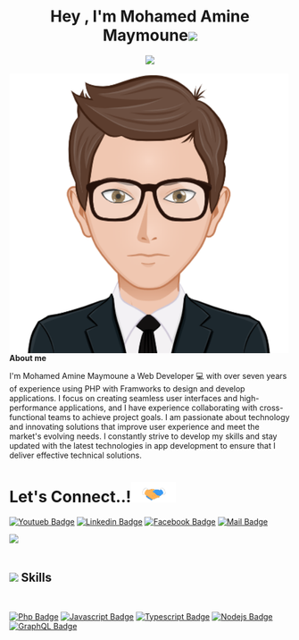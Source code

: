 
<h1 align="center"><b>Hey , I'm Mohamed Amine Maymoune</b><img src="https://media.giphy.com/media/hvRJCLFzcasrR4ia7z/giphy.gif" width="35"></h1>
<p align="center">
  <a href="https://github.com/DenverCoder1/readme-typing-svg"><img src="https://readme-typing-svg.herokuapp.com?font=Time+New+Roman&color=cyan&size=25&center=true&vCenter=true&width=600&height=100&lines=Hey!+It's+Mohamed+Amine+Maymoune..&hearts;++;Self-taught+Full+Stack+Web+Developer,;Software-Engineer,;Love+to+learn+new+stuffs..<3"></a>
</p>

<!--
<p align="center">
  
## [![Typing SVG](https://readme-typing-svg.herokuapp.com?font=Architects+Daughter&color=0099DD&size=30&lines=Hey!+It's+Ben+Ismail+Aziz!;Computer+Science+Student;Full+Stack+Web+Developer;Freelancer;DS%20|%20AI%20|%20ML%20Enthusiastic;Always%20learning%20new%20things)](https://github.com/AzizBenIsmail) 
  </p> -->
<!--  Ceci mon Avatar-->
<img title="My Avatar" align="left" src="assets/images/Med.png"  width="500px" alt="hi" >

<!--  About me -->
<!--## <picture><img src = "assets/about_me.gif" width = 50px></picture> **About me**-->
**About me**

I'm Mohamed Amine Maymoune a Web Developer 💻 with over seven years of experience using PHP with Framworks to design and develop applications. 
I focus on creating seamless user interfaces and high-performance applications, 
and I have experience collaborating with cross-functional teams to achieve project goals. 
I am passionate about technology and innovating solutions that improve user experience and meet the market's evolving needs.
 I constantly strive to develop my skills and stay updated with the latest technologies in app development to ensure that I deliver effective technical solutions.

<!-- Let's Connect..! -->
# <b> Let's Connect..!</b><img src="https://github.com/0xAbdulKhalid/0xAbdulKhalid/raw/main/assets/mdImages/handshake.gif" width ="80">

[![Youtueb Badge](https://img.shields.io/badge/-MohamedAmineMaymoune-e74c3c?style=flat&labelColor=e74c3c&logo=youtube&logoColor=white)](https://www.youtube.com/c/maimounemohamedamine9336) 
[![Linkedin Badge](https://img.shields.io/badge/-MohamedAmineMaymoune-0e76a8?style=flat&labelColor=0e76a8&logo=linkedin&logoColor=white)](https://www.linkedin.com/in/mohamed-amine-maymoune/) 
[![Facebook Badge](https://img.shields.io/badge/-@MohamedAmineMaymoune-e84393?style=flat&labelColor=e84393&logo=instagram&logoColor=white)](https://www.Facebook.com/mohamedamine.sahmim/)
[![Mail Badge](https://img.shields.io/badge/-MohamedAmineMaymoune-c0392b?style=flat&labelColor=c0392b&logo=gmail&logoColor=white)](mailto:maymounemohamedamine@gmail.com)


<!-- Ligne  -->
<img src="https://user-images.githubusercontent.com/73097560/115834477-dbab4500-a447-11eb-908a-139a6edaec5c.gif"><br><br>
<!-- TODO: Add last video link -->

<!-- Skills  -->
## <img src="https://media2.giphy.com/media/QssGEmpkyEOhBCb7e1/giphy.gif?cid=ecf05e47a0n3gi1bfqntqmob8g9aid1oyj2wr3ds3mg700bl&rid=giphy.gif" width ="25"><b> Skills</b>
<br>

[![Php Badge](https://img.shields.io/badge/-Larvel-FF2D20?style=for-the-badge&labelColor=black&logo=laravel&logoColor=FF2D20)](#) [![Javascript Badge](https://img.shields.io/badge/-Javascript-F0DB4F?style=for-the-badge&labelColor=black&logo=javascript&logoColor=F0DB4F)](#) [![Typescript Badge](https://img.shields.io/badge/-Typescript-007acc?style=for-the-badge&labelColor=black&logo=typescript&logoColor=007acc)](#) [![Nodejs Badge](https://img.shields.io/badge/-Nodejs-3C873A?style=for-the-badge&labelColor=black&logo=node.js&logoColor=3C873A)](#) [![GraphQL Badge](https://img.shields.io/badge/-GraphQl-e535ab?style=for-the-badge&labelColor=black&logo=node.js&logoColor=e535ab)](#)






<!--
**MohamedAmineMaymoune/MohamedAmineMaymoune** is a ✨ _special_ ✨ repository because its `README.md` (this file) appears on your GitHub profile.

Here are some ideas to get you started:

- 🔭 I’m currently working on ...
- 🌱 I’m currently learning ...
- 👯 I’m looking to collaborate on ...
- 🤔 I’m looking for help with ...
- 💬 Ask me about ...
- 📫 How to reach me: ...
- 😄 Pronouns: ...
- ⚡ Fun fact: ...
-->


